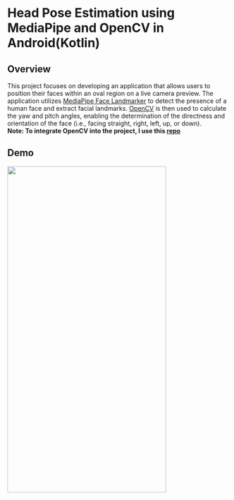 # Head Pose Estimation using MediaPipe and OpenCV in Android(Kotlin)

## Overview

This project focuses on developing an application that allows users to position
their faces within an oval region on a live camera preview.
The application
utilizes [MediaPipe Face Landmarker](https://developers.google.com/mediapipe/solutions/vision/face_landmarker)
to detect the presence of a human face and extract facial landmarks.
[OpenCV](https://docs.opencv.org/4.x/javadoc/org/opencv/calib3d/Calib3d.html#solvePnP(org.opencv.core.MatOfPoint3f,org.opencv.core.MatOfPoint2f,org.opencv.core.Mat,org.opencv.core.MatOfDouble,org.opencv.core.Mat,org.opencv.core.Mat))
is then used to calculate the yaw and pitch angles,
enabling the determination of the directness and orientation of the face
(i.e., facing straight, right, left, up, or down).
<br/>**Note: To integrate OpenCV into the project, I use
this [repo](https://github.com/QuickBirdEng/opencv-android)**

## Demo
<img src="/demo/1351190849151434476-_online-video-cutter.com_.gif" width="360" height="740" />